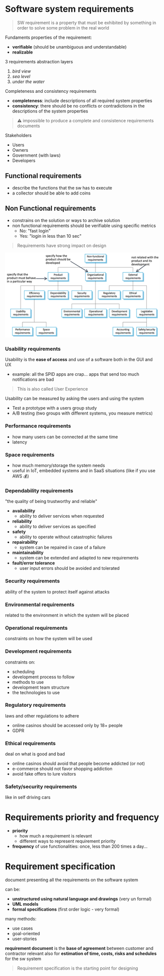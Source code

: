 # Software system requirements

> SW requirement is a property that must be exhibited by something in order to solve some problem in the real world

Fundaments properties of the requirement:
- **verifiable** (should be unambiguous and understandable)
- **realizable**

3 requirements abstraction layers
1. *bird view*
2. *sea level*
3. *under the water*

Completeness and consistency requirements
- **completeness**: include descriptions of all required system properties
- **consistency**: there should be no conflicts or contradictions in the descriptions of the system properties

> ⚠ impossible to produce a complete and consistence requirements documents 

Stakeholders
- Users
- Owners
- Government (with laws)
- Developers

## Functional requirements
- describe the functions that the sw has to execute
- a collector should be able to add coins

## Non Functional requirements
- constrains on the solution or ways to archive solution
- non functional requirements should be verifiable using specific metrics
	- No: "fast login"
	- Yes: "login in less than 10 sec"

> Requirements have strong impact on design

![](src/SCR-20221010-hj4.png)

### Usability requirements

Usability is the **ease of access** and use of a software both in the GUI and UX
- example:
  all the SPID apps are crap...
  apps that send too much notifications are bad

> This is also called User Experience

Usability can be measured by asking the users and using the system
- Test a prototype with a users group study
- A/B testing (two groups with different systems, you measure metrics)

### Performance requirements
- how many users can be connected at the same time
- latency

### Space requirements
- how much memory/storage the system needs
- useful in IoT, embedded systems and in SaaS situations (like if you use AWS 💰)

### Dependability requirements
"the quality of being trustworthy and reliable"
- **availability**
	- ability to deliver services when requested
- **reliability**
	- ability to deliver services as specified
- **safety**
	- ability to operate without catastrophic failures
- **repairability**
	- system can be repaired in case of a failure
- **maintainability**
	- system can be extended and adapted to new requirements
- **fault/error tolerance**
	- user input errors should be avoided and tolerated

### Security requirements
ability of the system to protect itself against attacks

### Environmental requirements
related to the environment in which the system will be placed

### Operational requirements
constraints on how the system will be used

### Development requirements
constraints on:
- scheduling
- development process to follow
- methods to use
- development team structure
- the technologies to use

### Regulatory requirements
laws and other regulations to adhere
- online casinos should be accessed only by 18+ people
- GDPR

### Ethical requirements
deal on what is good and bad
- online casinos should avoid that people become addicted (or not)
- e-commerce should not favor shopping addiction
- avoid fake offers to lure visitors

### Safety/security requirements
like in self driving cars

# Requirements priority and frequency
- **priority**
	- how much a requirement is relevant
	- different ways to represent requirement priority
- **frequency** of use functionalities: once, less than 200 times a day...

# Requirement specification
document presenting all the requirements on the software system

can be:
- **unstructured using natural language and drawings** (very un formal)
- **UML models**
- **formal specifications** (first order logic - very formal)

many methods:
- use cases
- goal-oriented
- user-stories

**requirement document** is the **base of agreement** between customer and contractor
relevant also for **estimation of time, costs, risks and schedules** for the sw system

> Requirement specification is the starting point for designing
